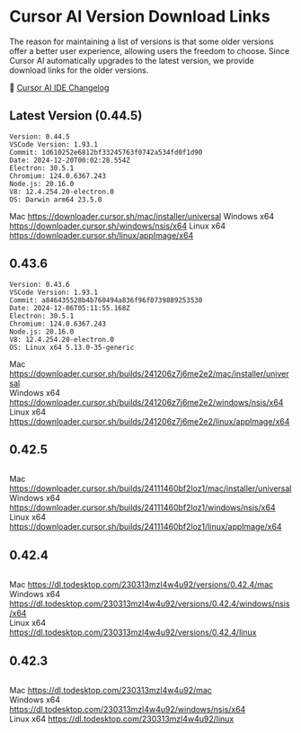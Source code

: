 # Cursor AI Version Download Links 


The reason for maintaining a list of versions is that some older versions offer a better user experience, allowing users the freedom to choose. Since Cursor AI automatically upgrades to the latest version, we provide download links for the older versions.

🎯 [Cursor AI IDE Changelog](https://www.cursor.com/changelog)

## Latest Version (0.44.5)

```
Version: 0.44.5
VSCode Version: 1.93.1
Commit: 1d610252e6812bf33245763f0742a534fd0f1d90
Date: 2024-12-20T00:02:28.554Z
Electron: 30.5.1
Chromium: 124.0.6367.243
Node.js: 20.16.0
V8: 12.4.254.20-electron.0
OS: Darwin arm64 23.5.0
```

Mac https://downloader.cursor.sh/mac/installer/universal
Windows x64 https://downloader.cursor.sh/windows/nsis/x64
Linux x64 https://downloader.cursor.sh/linux/appImage/x64

## 0.43.6

```
Version: 0.43.6
VSCode Version: 1.93.1
Commit: a846435528b4b760494a836f96f0739889253530
Date: 2024-12-06T05:11:55.168Z
Electron: 30.5.1
Chromium: 124.0.6367.243
Node.js: 20.16.0
V8: 12.4.254.20-electron.0
OS: Linux x64 5.13.0-35-generic
```

Mac https://downloader.cursor.sh/builds/241206z7j6me2e2/mac/installer/universal  
Windows x64 https://downloader.cursor.sh/builds/241206z7j6me2e2/windows/nsis/x64  
Linux x64 https://downloader.cursor.sh/builds/241206z7j6me2e2/linux/applmage/x64


## 0.42.5
```
```

Mac https://downloader.cursor.sh/builds/24111460bf2loz1/mac/installer/universal  
Windows x64 https://downloader.cursor.sh/builds/24111460bf2loz1/windows/nsis/x64  
Linux x64 https://downloader.cursor.sh/builds/24111460bf2loz1/linux/applmage/x64  

## 0.42.4
```
```
Mac https://dl.todesktop.com/230313mzl4w4u92/versions/0.42.4/mac  
Windows x64 https://dl.todesktop.com/230313mzl4w4u92/versions/0.42.4/windows/nsis/x64   
Linux x64 https://dl.todesktop.com/230313mzl4w4u92/versions/0.42.4/linux  


## 0.42.3
```
```

Mac https://dl.todesktop.com/230313mzl4w4u92/mac  
Windows x64 https://dl.todesktop.com/230313mzl4w4u92/windows/nsis/x64  
Linux x64 https://dl.todesktop.com/230313mzl4w4u92/linux  

